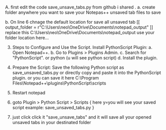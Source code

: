 A. first edit the code save_unsave_tabs.py from github i shared .
   a. create folder anywhere you want to save your Notepas++ unsaved tab files to save
   
   b. On line 6 chnage the default location for save all unsaved tab [[  output_folder = r"C:\Users\neo\OneDrive\Documents\notepad_output" ]]
   replace this C:\Users\neo\OneDrive\Documents\notepad_output
   use your folder location here...



3. Steps to Configure and Use the Script. Install PythonScript Plugin:
   a. Open Notepad++.
   b. Go to Plugins > Plugins Admin.
   c. Search for "PythonScript". or python (u will see python script)
   d. Install the plugin.


3. Prepare the Script: Save the following Python script as
  save_unsaved_tabs.py or directly copy and paste it into the PythonScript plugin.
  or
  you can save it here C:\Program Files\Notepad++\plugins\PythonScript\scripts


4. Restart notepad
5. goto Plugin > Python Script > Scripts  { here y=you will see your saved script example: save_unsaved_tabs.py }
6. just click click it "save_unsave_tabs" and it will save all your opened unsaved tabs in your destinated folder
